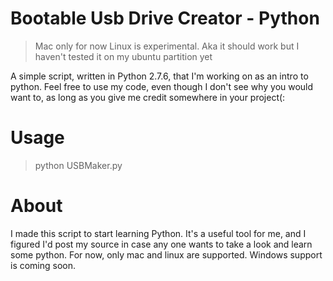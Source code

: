 Bootable Usb Drive Creator - Python
==============================

>Mac only for now
>Linux is experimental. Aka it should work but I haven't tested it on my ubuntu partition yet

A simple script, written in Python 2.7.6, that I'm working on as an intro to python. Feel free to use my code, even though I don't see why you would want to, as long as you give me credit somewhere in your project(:

Usage
==============================
> python USBMaker.py

About
==============================
I made this script to start learning Python. It's a useful tool for me, and I figured I'd post my source in case any one wants to take a look and learn some python. For now, only mac and linux are supported. Windows support is coming soon. 
